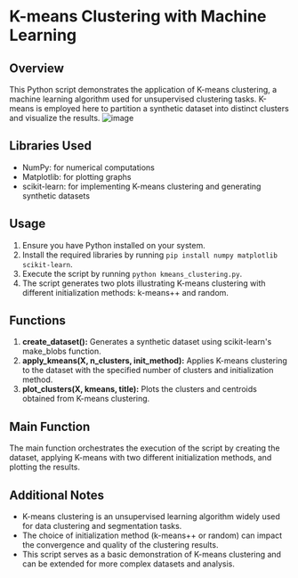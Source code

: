 # K-means Clustering with Machine Learning

## Overview
This Python script demonstrates the application of K-means clustering, a machine learning algorithm used for unsupervised clustering tasks. K-means is employed here to partition a synthetic dataset into distinct clusters and visualize the results.
![image](https://github.com/mcoo2004/K-means-ML-Algorithm/assets/123424212/2647ef7c-be41-497a-aa19-4d8867ec856d)

## Libraries Used
- NumPy: for numerical computations
- Matplotlib: for plotting graphs
- scikit-learn: for implementing K-means clustering and generating synthetic datasets

## Usage
1. Ensure you have Python installed on your system.
2. Install the required libraries by running `pip install numpy matplotlib scikit-learn`.
3. Execute the script by running `python kmeans_clustering.py`.
4. The script generates two plots illustrating K-means clustering with different initialization methods: k-means++ and random.

## Functions
1. **create_dataset():** Generates a synthetic dataset using scikit-learn's make_blobs function.
2. **apply_kmeans(X, n_clusters, init_method):** Applies K-means clustering to the dataset with the specified number of clusters and initialization method.
3. **plot_clusters(X, kmeans, title):** Plots the clusters and centroids obtained from K-means clustering.

## Main Function
The main function orchestrates the execution of the script by creating the dataset, applying K-means with two different initialization methods, and plotting the results.

## Additional Notes
- K-means clustering is an unsupervised learning algorithm widely used for data clustering and segmentation tasks.
- The choice of initialization method (k-means++ or random) can impact the convergence and quality of the clustering results.
- This script serves as a basic demonstration of K-means clustering and can be extended for more complex datasets and analysis.

